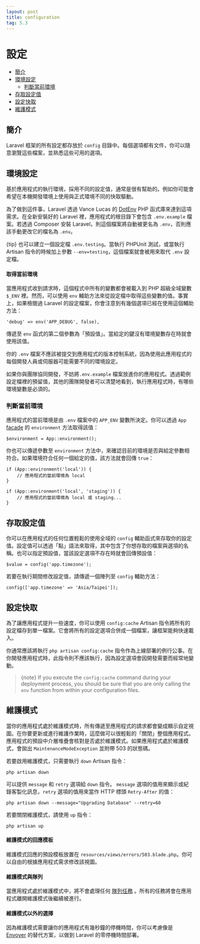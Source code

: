 ```yaml
---
layout: post
title: configuration
tag: 5.3
---
```

# 設定

- [簡介](#introduction)
- [環境設定](#environment-configuration)
    - [判斷當前環境](#determining-the-current-environment)
- [存取設定值](#accessing-configuration-values)
- [設定快取](#configuration-caching)
- [維護模式](#maintenance-mode)

<a name="introduction"></a>
## 簡介

Laravel 框架的所有設定都存放於 `config` 目錄中。每個選項都有文件，你可以隨意瀏覽這些檔案，並熟悉這些可用的選項。

<a name="environment-configuration"></a>
## 環境設定

基於應用程式的執行環境，採用不同的設定值，通常是很有幫助的。例如你可能會希望在本機開發環境上使用與正式環境不同的快取驅動。

為了做到這件事，Laravel 透過 Vance Lucas 的 [DotEnv](https://github.com/vlucas/phpdotenv) PHP 函式庫來達到這項需求。在全新安裝好的 Laravel 裡，應用程式的根目錄下會包含 `.env.example` 檔案。若透過 Composer 安裝 Laravel，則這個檔案將自動被更名為 `.env`，否則應該手動更改它的檔名為 `.env`。

 {tip} 也可以建立一個設定檔 `.env.testing`。當執行 PHPUnit 測試，或當執行 Artisan 指令的時候加上參數 `--env=testing`，這個檔案就會被用來取代 `.env` 設定檔。

#### 取得當前環境

當應用程式收到請求時，這個程式中所有的變數都會被載入到 PHP 超級全域變數 `$_ENV` 裡。然而，可以使用 `env` 輔助方法來從設定檔中取得這些變數的值。事實上，如果檢閱過 Laravel 的設定檔案，你會注意到有幾個選項已經在使用這個輔助方法：

    'debug' => env('APP_DEBUG', false),

傳遞至 `env` 函式的第二個參數為「預設值」。當給定的鍵沒有環境變數存在時就會使用該值。

你的 `.env` 檔案不應該被提交到應用程式的版本控制系統，因為使用此應用程式的每個開發人員或伺服器可能需要不同的環境設定。

如果你與團隊協同開發，不妨將`.env.example` 檔案放進你的應用程式。透過範例設定檔裡的預留值，其他的團隊開發者可以清楚地看到，執行應用程式時，有哪些環境變數是必須的。

<a name="determining-the-current-environment"></a>
### 判斷當前環境

應用程式的當前環境是由 `.env` 檔案中的 `APP_ENV` 變數所決定。你可以透過 `App` [facade](/laravel_tw/docs/5.3/facades) 的 `environment` 方法取得該值：

    $environment = App::environment();

你也可以傳遞參數至 `environment` 方法中，來確認目前的環境是否與給定參數相符合。如果環境符合任何一個給定的值，該方法就會回傳 `true`：

    if (App::environment('local')) {
        // 應用程式的當前環境為 local
    }

    if (App::environment('local', 'staging')) {
        // 應用程式的當前環境為 local 或 staging...
    }

<a name="accessing-configuration-values"></a>
## 存取設定值

你可以在應用程式的任何位置輕鬆的使用全域的 `config` 輔助函式來存取你的設定值。設定值可以透過「點」語法來取得，其中包含了你想存取的檔案與選項的名稱。也可以指定預設值，當該設定選項不存在時就會回傳預設值：

    $value = config('app.timezone');

若要在執行期間修改設定值，請傳遞一個陣列至 `config` 輔助方法：

    config(['app.timezone' => 'Asia/Taipei']);

<a name="configuration-caching"></a>
## 設定快取

為了讓應用程式提升一些速度，你可以使用 `config:cache` Artisan 指令將所有的設定檔存到單一檔案。它會將所有的設定選項合併成一個檔案，讓框架能夠快速載入。

你通常應該將執行 `php artisan config:cache` 指令作為上線部署的例行公事。在你開發應用程式時，此指令則不應該執行，因為設定選項會因開發需要而經常地變動。

> {note} If you execute the `config:cache` command during your deployment process, you should be sure that you are only calling the `env` function from within your configuration files.

<a name="maintenance-mode"></a>
## 維護模式

當你的應用程式處於維護模式時，所有傳遞至應用程式的請求都會變成顯示自定視圖。在你要更新或進行維護作業時，這麼做可以很輕鬆的「關閉」整個應用程式。應用程式的預設中介層堆疊會核對是否處於維護模式。如果應用程式處於維護模式，會拋出 `MaintenanceModeException` 並附帶 503 的狀態碼。

若要啟用維護模式，只需要執行 `down` Artisan 指令：

    php artisan down

可以提供 `message` 和 `retry` 選項給 `down` 指令。 `message` 選項的值用來顯示或紀錄客製化訊息，`retry` 選項的值用來當作 HTTP 標頭 `Retry-After` 的值：

    php artisan down --message="Upgrading Database" --retry=60

若要關閉維護模式，請使用 `up` 指令：

    php artisan up

#### 維護模式的回應模板

維護模式回應的預設模板放置在 `resources/views/errors/503.blade.php`。你可以自由的根據應用程式需求修改該視圖。

#### 維護模式與隊列

當應用程式處於維護模式中，將不會處理任何 [隊列任務](/laravel_tw/docs/5.3/queues) 。所有的任務將會在應用程式離開維護模式後繼續被進行。

#### 維護模式以外的選擇

因為維護模式需要讓你的應用程式有幾秒鐘的停機時間，你可以考慮像是 [Envoyer](https://envoyer.io) 的替代方案，以做到 Laravel 的零停機時間部署。
